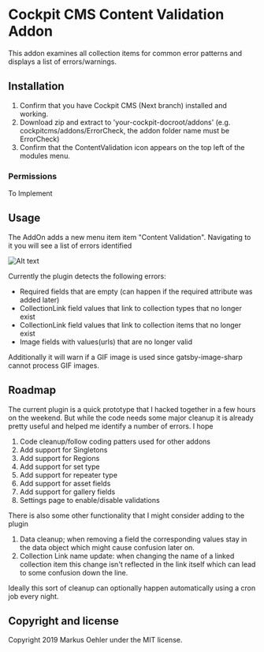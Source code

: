 # Cockpit CMS Content Validation Addon

This addon examines all collection items for common error patterns and displays a list of errors/warnings. 

## Installation

1. Confirm that you have Cockpit CMS (Next branch) installed and working.
2. Download zip and extract to 'your-cockpit-docroot/addons' (e.g. cockpitcms/addons/ErrorCheck, the addon folder name must be ErrorCheck)
3. Confirm that the ContentValidation icon appears on the top left of the modules menu.

### Permissions

To Implement

## Usage

The AddOn adds a new menu item item "Content Validation". Navigating to it you will see a list of errors identified 

![Alt text](https://raw.github.com/MangoArt/CockpitCMSAddon-ContentValidation/master/docs/screenshot_cockpit_cms_content_validation.png?sanitize=true)

Currently the plugin detects the following errors:
 - Required fields that are empty (can happen if the required attribute was added later)
 - CollectionLink field values that link to collection types that no longer exist
 - CollectionLink field values that link to collection items that no longer exist
 - Image fields with values(urls) that are no longer valid
 
Additionally it will warn if a GIF image is used since gatsby-image-sharp cannot process GIF images. 

## Roadmap

The current plugin is a quick prototype that I hacked together in a few hours on the weekend. But while the code needs some
major cleanup it is already pretty useful and helped me identify a number of errors. I hope 

 1. Code cleanup/follow coding patters used for other addons
 1. Add support for Singletons
 1. Add support for Regions
 1. Add support for set type
 1. Add support for repeater type
 1. Add support for asset fields
 1. Add support for gallery fields
 1. Settings page to enable/disable validations
 
There is also some other functionality that I might consider adding to the plugin
 1. Data cleanup; when removing a field the corresponding values stay in the data object which might cause confusion later on.
 1. Collection Link name update: when changing the name of a linked collection item this change isn't reflected in the link itself which can lead to some confusion down the line.
 
Ideally this sort of cleanup can optionally happen automatically using a cron job every night.    

## Copyright and license

Copyright 2019 Markus Oehler under the MIT license.
